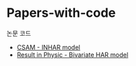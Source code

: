 # Papers-with-code
논문 코드

* [CSAM - INHAR model](CSAM)
* [Result in Physic - Bivariate HAR model](Result-in-Physic)
